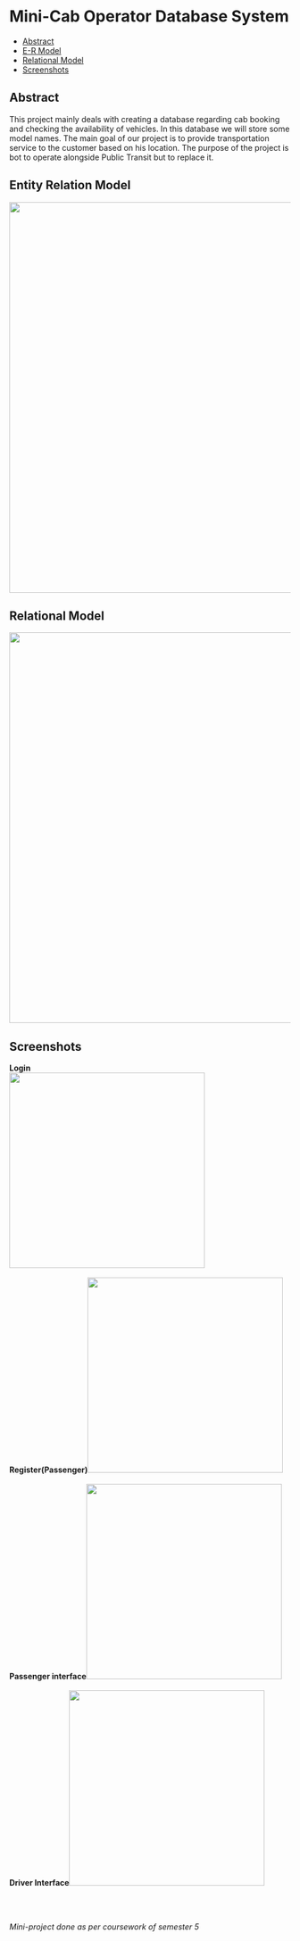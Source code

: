 # Mini-Cab Operator Database System

 - [Abstract](#abstract)
 - [E-R Model](#entity-relation-model)
 - [Relational Model](#relational-model)
 - [Screenshots](#screenshots)


## Abstract

This project mainly deals with creating a database regarding cab booking and checking the availability of vehicles. In this database we will store some model names. The main goal of our project is to provide transportation service to the customer based on his location. The purpose of the project is bot to operate alongside Public Transit but to replace it.


## Entity Relation Model

<img src = "https://github.com/SrijanReddy/Mini-Cab-Operator/Entity-Relational%20Model.jpg?raw=true" width = 700>


## Relational Model

<img src = "https://github.com/SrijanReddy/Mini-Cab-Operator/RelationalModel.jpg?raw=true" width = 700>


## Screenshots

<p><b>Login</b>
  <br><img src = "https://github.com/SrijanReddy/Mini-Cab-Operator/blob/master/ScreenShots/login.jpg?raw=true" height=350>
  <br><br>
  <b>Register(Passenger)</b><img src = "https://github.com/SrijanReddy/Mini-Cab-Operator/blob/master/ScreenShots/register.jpg?raw=true" height=350><br><br>
  <b>Passenger interface</b><img src = "https://github.com/SrijanReddy/Mini-Cab-Operator/blob/master/ScreenShots/passenger.jpg?raw=true" height=350><br><br>
  <b>Driver Interface</b><img src = "https://github.com/SrijanReddy/Mini-Cab-Operator/blob/master/ScreenShots/driver.jpg?raw=true" height=350>
</p><br><br>


<i>Mini-project done as per coursework of semester 5</i></p>
